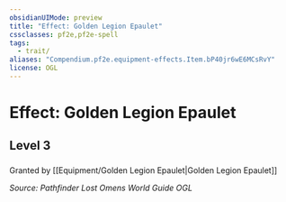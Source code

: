 ```yaml
---
obsidianUIMode: preview
title: "Effect: Golden Legion Epaulet"
cssclasses: pf2e,pf2e-spell
tags:
  - trait/
aliases: "Compendium.pf2e.equipment-effects.Item.bP40jr6wE6MCsRvY"
license: OGL
---
```

# Effect: Golden Legion Epaulet
## Level 3
### 






Granted by [[Equipment/Golden Legion Epaulet|Golden Legion Epaulet]]

*Source: Pathfinder Lost Omens World Guide*
*OGL*